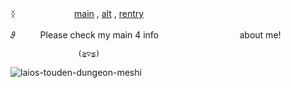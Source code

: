 ᛝ  　  　     　 　  　  [main](https://github.com/retrobive) , [alt](https://github.com/elster-unit) , [rentry](https://rentry.co/elster-unit)

𝜗  　  　     Please check my main 4 info  　  　     　 　  　    　  　   about me!

                   (⁠≧⁠▽⁠≦⁠)
![laios-touden-dungeon-meshi](https://github.com/user-attachments/assets/dcb348dc-4715-4f30-8e05-e2d1bdf72126)
